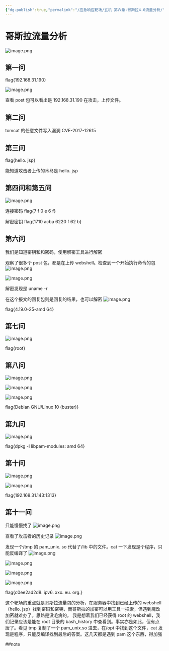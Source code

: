 ```yaml
---
{"dg-publish":true,"permalink":"/应急响应靶场/玄机 第六章-哥斯拉4.0流量分析/","tags":["打靶","应急响应"]}
---
```



# 哥斯拉流量分析

![image.png](https://s2.loli.net/2025/06/03/GIYJLvio9r65ywM.png)


## 第一问

flag{192.168.31.190}

![image.png](https://s2.loli.net/2025/06/03/4xiWN87h1Py5no9.png)

查看 post 包可以看出是 192.168.31.190 在攻击，上传文件。

## 第二问
tomcat 的任意文件写入漏洞
CVE-2017-12615

## 第三问
flag{hello. jsp}

能知道攻击者上传的木马是 hello. jsp


## 第四问和第五问
![image.png](https://s2.loli.net/2025/06/03/UQGj7vyapWRlIMm.png)

连接密码
flag{7 f 0 e 6 f}

解密密钥
flag{1710 acba 6220 f 62 b}




## 第六问
我们是知道密钥和和密码，使用解密工具进行解密


观察了很多个 post 包，都是在上传 webshell。检查到一个开始执行命令的包
![image.png](https://s2.loli.net/2025/06/03/4XyxNj3HbuMIvJR.png)


![image.png](https://s2.loli.net/2025/06/03/VPfWikYhvxgQ9n6.png)

解密发现是 uname -r

在这个报文的回复包则是回复的结果，也可以解密
![image.png](https://s2.loli.net/2025/06/03/OjCPeS9TNYgVzqt.png)

flag{4.19.0-25-amd 64}
## 第七问

![image.png](https://s2.loli.net/2025/06/03/MFrRXiKS6Dycndv.png)

flag{root}

## 第八问

![image.png](https://s2.loli.net/2025/06/03/jZnV2SIt3J9rPOk.png)


![image.png](https://s2.loli.net/2025/06/03/2aF3udBOYKeLqnf.png)


![image.png](https://s2.loli.net/2025/06/03/gFdtBKpHQU745zO.png)

flag{Debian GNU/Linux 10 (buster)}

## 第九问
![image.png](https://s2.loli.net/2025/06/03/dAq47wKYGFSmrNv.png)

flag{dpkg -l libpam-modules: amd 64}


## 第十问
![image.png](https://s2.loli.net/2025/06/03/BMwQqO1paF3I5Dg.png)


![image.png](https://s2.loli.net/2025/06/03/IElrGWQvTk2VhRm.png)

flag{192.168.31.143:1313}

## 第十一问
只能慢慢找了
![image.png](https://s2.loli.net/2025/06/03/e69m7GxvhMpaFNO.png)

查看了攻击者的历史记录
![image.png](https://s2.loli.net/2025/06/03/pYhMejdGCEqx8Jf.png)

发现一个/tmp 的 pam_unix. so 代替了/lib 中的文件。cat 一下发现是个程序，只能反编译了
![image.png](https://s2.loli.net/2025/06/03/FCOSD2a9IE1p6eX.png)


![image.png](https://s2.loli.net/2025/06/03/mbMFj4pSwBer7AJ.png)

![image.png](https://s2.loli.net/2025/06/03/yd7zhAXKtBouF8c.png)

![image.png](https://s2.loli.net/2025/06/03/TLP4dHWViAj31FK.png)


flag{c0ee2ad2d8. ipv6. xxx. eu. org.}


这个靶场的重点就是哥斯拉流量包的分析，在服务器中找到已经上传的 webshell（hello. jsp）找到密码和密钥，而哥斯拉的加密可以用工具一把索，但遇到魔改加密就难办了。思路是没毛病的。
我是想着我们已经获得 root 的 webshell，我们记录应该是能在 root 目录的 bash_history 中查看到。事实亦是如此，但有点唐了。看见 tmp 复制了一个 pam_unix.so 进去，在/opt 中找到这个文件，cat 发现是程序，只能反编译找到最后的答案。这几天都是遇到 pam 这个东西，得加强

##note